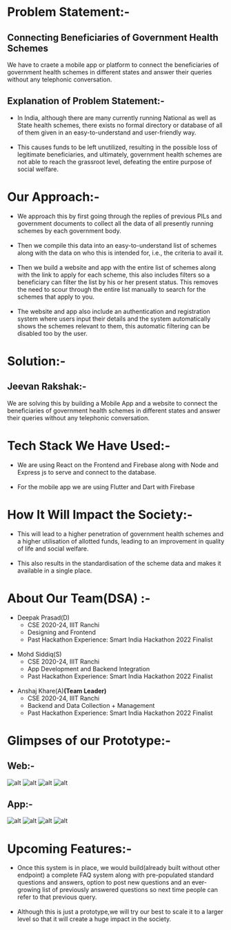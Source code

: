 # Problem Statement:-
## Connecting Beneficiaries of Government Health Schemes
We have to craete a mobile app or platform to connect the beneficiaries of government health schemes in different states and answer their queries without any telephonic conversation.

## Explanation of Problem Statement:-
<ul>
<li>In India, although there are many currently running National as well as State health schemes, there exists no formal directory or database of all of them given in an easy-to-understand and user-friendly way.</li>
<br>
<li>This causes funds to be left unutilized, resulting in the possible loss of legitimate beneficiaries, and ultimately, government health schemes are not able to reach the grassroot level, defeating the entire purpose of social welfare.</li>
</ul>

# Our Approach:-
<ul>
<li>We approach this by first going through the replies of previous PILs and government documents to collect all the data of all presently running schemes by each government body.</li>
<br>
  <li>Then we compile this data into an easy-to-understand list of schemes along with the data on who this is intended for, i.e., the criteria to avail it.</li>
  <br>
  <li>Then we build a website and app with the entire list of schemes along with the link to apply for each scheme, this also includes filters so a beneficiary can filter the list by his or her present status. This removes the need to scour through the entire list manually to search for the schemes that apply to you.</li>
  <br>
  <li>The website and app also include an authentication and registration system where users input their details and the system automatically shows the schemes relevant to them, this automatic filtering can be disabled too by the user.</li>
  </ul>

# Solution:-
## Jeevan Rakshak:-
We are solving this by building a Mobile App and a website to connect the beneficiaries of government health schemes in different states and answer their queries without any telephonic conversation.

# Tech Stack We Have Used:-
<ul>
  <li>
  We are using React on the Frontend and Firebase along with Node and Express js to serve and connect to the database.
  </li>
  <br>
  <li>
    For the mobile app we are using Flutter and Dart with Firebase
  </li>
</ul>

# How It Will Impact the Society:-
<ul>
  <li>
    This will lead to a higher penetration of government health schemes and a higher utilisation of allotted funds, leading to an improvement in quality of life and social welfare.
  </li>
  <br>
  <li>
    This also results in the standardisation of the scheme data and makes it available in a single place.
  </li>
</ul>

# About Our Team(DSA) :-
<ul>
  <li>
   Deepak Prasad(D)
    <ul>
      <li>CSE 2020-24, IIIT Ranchi</li>
      <li>Designing and Frontend</li>
      <li>Past Hackathon Experience: Smart India Hackathon 2022 Finalist</li>
    </ul> 
  </li>
  <br>
  <li>
  Mohd Siddiq(S)
    <ul>
      <li>CSE 2020-24, IIIT Ranchi</li>
      <li>App Development and Backend Integration</li>
      <li>Past Hackathon Experience: Smart India Hackathon 2022 Finalist</li>
    </ul>  
  </li>
  <br>
  <li>
  Anshaj Khare(A)<b>(Team Leader)</b>
    <ul>
      <li>CSE 2020-24, IIIT Ranchi</li>
      <li>Backend and Data Collection + Management</li>
      <li>Past Hackathon Experience: Smart India Hackathon 2022 Finalist</li>
    </ul>  
    
  </li>
</ul>

# Glimpses of our Prototype:-
## Web:-
![alt](images/1.jpg)
![alt](images/2.jpg)
![alt](images/3.jpg)
![alt](images/4.jpg)

## App:-
![alt](images/5.jpg)
![alt](images/6.jpg)
![alt](images/7.jpg)
![alt](images/8.jpg)

# Upcoming Features:-
<ul>
  <li>
    Once this system is in place, we would build(already built without other endpoint) a complete FAQ system along with pre-populated standard questions and answers, option to post new questions and an ever-growing list of previously answered questions so next time people can refer to that previous query.
  </li>
  <br>
  <li>
    Although this is just a prototype,we will try our best to scale it to a larger level so that it will create a huge impact in the society.
  </li>
  </ul>
